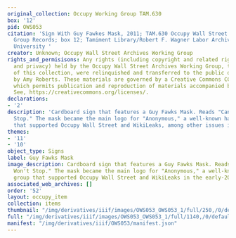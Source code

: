 ```yaml
---
original_collection: Occupy Working Group TAM.630
box: '12'
pid: OWS053
citation: 'Sign With Guy Fawkes Mask, 2011; TAM.630 Occupy Wall Street Archives Working
  Group Records; box 12; Tamiment Library/Robert F. Wagner Labor Archives, New York
  University '
creator: Unknown; Occupy Wall Street Archives Working Group
rights_and_permisisons: Any rights (including copyright and related rights to publicity
  and privacy) held by the Occupy Wall Street Archives Working Group, the creator
  of this collection, were relinquished and transferred to the public domain in 2013
  by Amy Roberts. These materials are governed by a Creative Commons CC0 license,
  which permits publication and reproduction of materials accompanied by full attribution.
  See, https://creativecommons.org/licenses/.
declarations:
- '2'
description: 'Cardboard sign that features a Guy Fawks Mask. Reads "Can''t Stop, Won''t
  Stop." The mask became the main logo for "Anonymous," a well-known hacker group
  that supported Occupy Wall Street and WikiLeaks, among other issues in the early-2010s. '
themes:
- '11'
- '10'
object_type: Signs
label: Guy Fawks Mask
image_description: Cardboard sign that features a Guy Fawks Mask. Reads "Can't Stop,
  Won't Stop." The mask became the main logo for "Anonymous," a well-known hacker
  group that supported Occupy Wall Street and WikiLeaks in the early-2010s.
associated_web_archives: []
order: '52'
layout: occupy_item
collection: items
thumbnail: "/img/derivatives/iiif/images/OWS053_OWS053_1/full/250,/0/default.jpg"
full: "/img/derivatives/iiif/images/OWS053_OWS053_1/full/1140,/0/default.jpg"
manifest: "/img/derivatives/iiif/OWS053/manifest.json"
---
```

